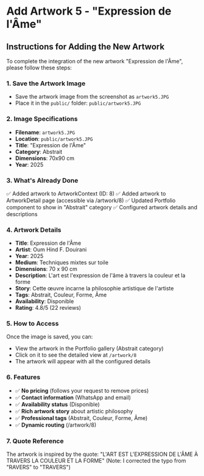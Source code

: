 # Add Artwork 5 - "Expression de l'Âme"

## Instructions for Adding the New Artwork

To complete the integration of the new artwork "Expression de l'Âme", please follow these steps:

### 1. Save the Artwork Image

- Save the artwork image from the screenshot as `artwork5.JPG`
- Place it in the `public/` folder: `public/artwork5.JPG`

### 2. Image Specifications

- **Filename**: `artwork5.JPG`
- **Location**: `public/artwork5.JPG`
- **Title**: "Expression de l'Âme"
- **Category**: Abstrait
- **Dimensions**: 70x90 cm
- **Year**: 2025

### 3. What's Already Done

✅ Added artwork to ArtworkContext (ID: 8)
✅ Added artwork to ArtworkDetail page (accessible via /artwork/8)
✅ Updated Portfolio component to show in "Abstrait" category
✅ Configured artwork details and descriptions

### 4. Artwork Details

- **Title**: Expression de l'Âme
- **Artist**: Oum Hind F. Douirani
- **Year**: 2025
- **Medium**: Techniques mixtes sur toile
- **Dimensions**: 70 x 90 cm
- **Description**: L'art est l'expression de l'âme à travers la couleur et la forme
- **Story**: Cette œuvre incarne la philosophie artistique de l'artiste
- **Tags**: Abstrait, Couleur, Forme, Âme
- **Availability**: Disponible
- **Rating**: 4.8/5 (22 reviews)

### 5. How to Access

Once the image is saved, you can:

- View the artwork in the Portfolio gallery (Abstrait category)
- Click on it to see the detailed view at `/artwork/8`
- The artwork will appear with all the configured details

### 6. Features

- ✅ **No pricing** (follows your request to remove prices)
- ✅ **Contact information** (WhatsApp and email)
- ✅ **Availability status** (Disponible)
- ✅ **Rich artwork story** about artistic philosophy
- ✅ **Professional tags** (Abstrait, Couleur, Forme, Âme)
- ✅ **Dynamic routing** (/artwork/8)

### 7. Quote Reference

The artwork is inspired by the quote: "L'ART EST L'EXPRESSION DE L'ÂME À TRAVERS LA COULEUR ET LA FORME" (Note: I corrected the typo from "RAVERS" to "TRAVERS")
